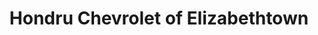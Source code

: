 ---
title: "Hondru Chevrolet of Elizabethtown"
url: /elizabethtown/hondru-chevrolet-of-elizabethtown/
shop: Autohaus
---